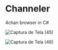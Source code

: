 # Channeler
4chan browser in C#

![Captura de Tela (45)](https://user-images.githubusercontent.com/45200489/222066064-c70c3b29-50af-4c45-a9d1-379fda437517.png)

![Captura de Tela (46)](https://user-images.githubusercontent.com/45200489/222064600-8a7d72fb-2708-4f48-bed0-fb7d2f9fb998.png)
